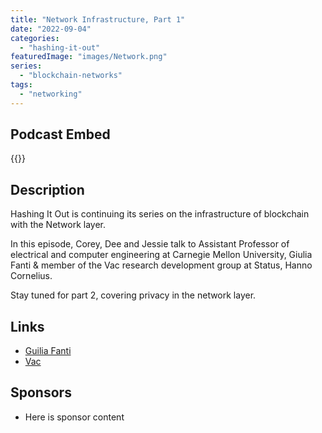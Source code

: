 ```yaml
---
title: "Network Infrastructure, Part 1"
date: "2022-09-04"
categories: 
  - "hashing-it-out"
featuredImage: "images/Network.png"
series:
  - "blockchain-networks"
tags:
  - "networking"
---
```


## Podcast Embed
{{<podcast-embed url="https://embed.sounder.fm/play/464947">}}


## Description
Hashing It Out is continuing its series on the infrastructure of blockchain with the Network layer.

In this episode, Corey, Dee and Jessie talk to Assistant Professor of electrical and computer engineering at Carnegie Mellon University, Giulia Fanti  & member of the Vac research development group at Status, Hanno Cornelius. 

Stay tuned for part 2, covering privacy in the network layer.

## Links 
- [Guilia Fanti](https://www.ece.cmu.edu/directory/bios/fanti-giulia.html)
- [Vac](https://vac.dev)

## Sponsors
- Here is sponsor content
